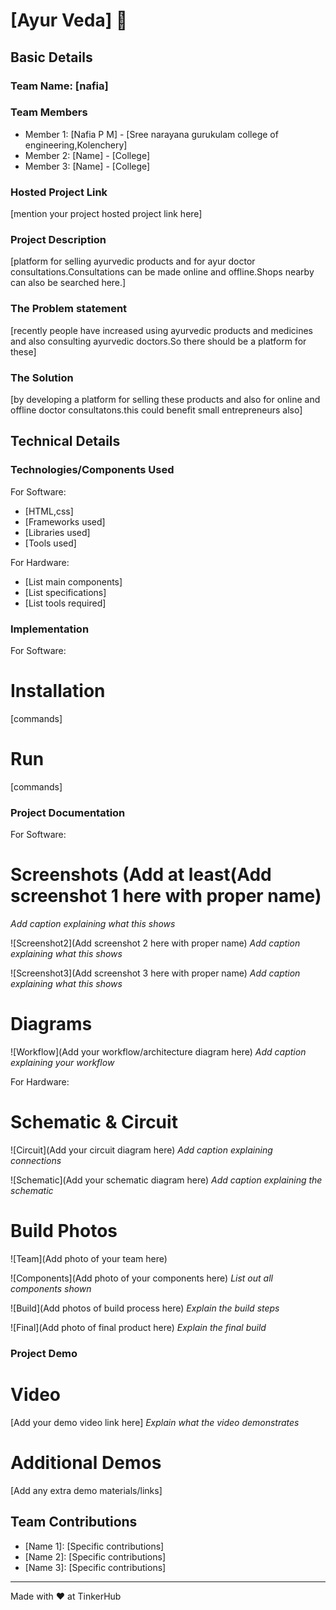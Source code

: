 # [Ayur Veda] 🎯


## Basic Details
### Team Name: [nafia]


### Team Members
- Member 1: [Nafia P M] - [Sree narayana gurukulam college of engineering,Kolenchery]
- Member 2: [Name] - [College]
- Member 3: [Name] - [College]

### Hosted Project Link
[mention your project hosted project link here]

### Project Description
[platform for selling ayurvedic products and for ayur doctor consultations.Consultations can be made online and offline.Shops nearby can also be searched here.]

### The Problem statement
[recently people have increased using ayurvedic products and medicines and also consulting ayurvedic doctors.So there should be a platform for these]

### The Solution
[by developing a platform for selling these products and also for online and offline doctor consultatons.this could benefit small entrepreneurs also]

## Technical Details
### Technologies/Components Used
For Software:
- [HTML,css]
- [Frameworks used]
- [Libraries used]
- [Tools used]

For Hardware:
- [List main components]
- [List specifications]
- [List tools required]

### Implementation
For Software:
# Installation
[commands]

# Run
[commands]

### Project Documentation
For Software:

# Screenshots (Add at least(Add screenshot 1 here with proper name)
*Add caption explaining what this shows*

![Screenshot2](Add screenshot 2 here with proper name)
*Add caption explaining what this shows*

![Screenshot3](Add screenshot 3 here with proper name)
*Add caption explaining what this shows*

# Diagrams
![Workflow](Add your workflow/architecture diagram here)
*Add caption explaining your workflow*

For Hardware:

# Schematic & Circuit
![Circuit](Add your circuit diagram here)
*Add caption explaining connections*

![Schematic](Add your schematic diagram here)
*Add caption explaining the schematic*

# Build Photos
![Team](Add photo of your team here)


![Components](Add photo of your components here)
*List out all components shown*

![Build](Add photos of build process here)
*Explain the build steps*

![Final](Add photo of final product here)
*Explain the final build*

### Project Demo
# Video
[Add your demo video link here]
*Explain what the video demonstrates*

# Additional Demos
[Add any extra demo materials/links]

## Team Contributions
- [Name 1]: [Specific contributions]
- [Name 2]: [Specific contributions]
- [Name 3]: [Specific contributions]

---
Made with ❤️ at TinkerHub
